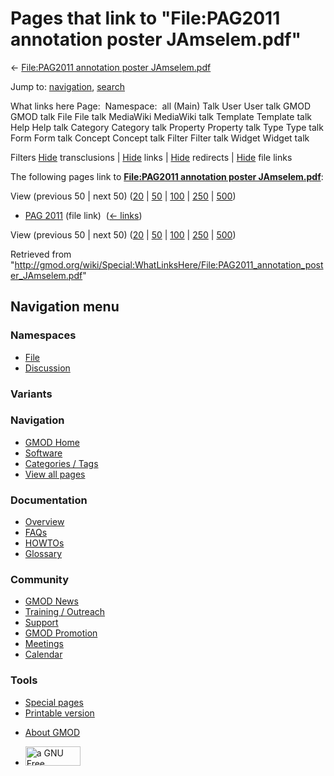 <div id="mw-page-base" class="noprint">

</div>

<div id="mw-head-base" class="noprint">

</div>

<div id="content" class="mw-body" role="main">

<span id="top"></span>

<div id="mw-js-message" style="display:none;">

</div>



# <span dir="auto">Pages that link to "File:PAG2011 annotation poster JAmselem.pdf"</span>

<div id="bodyContent">

<div id="contentSub">

← [File:PAG2011 annotation poster
JAmselem.pdf](/wiki/File:PAG2011_annotation_poster_JAmselem.pdf "File:PAG2011 annotation poster JAmselem.pdf")

</div>

<div id="jump-to-nav" class="mw-jump">

Jump to: [navigation](#mw-navigation), [search](#p-search)

</div>

<div id="mw-content-text">

What links here Page:  Namespace:  all (Main) Talk User User talk GMOD
GMOD talk File File talk MediaWiki MediaWiki talk Template Template talk
Help Help talk Category Category talk Property Property talk Type Type
talk Form Form talk Concept Concept talk Filter Filter talk Widget
Widget talk

Filters
[Hide](/mediawiki/index.php?title=Special:WhatLinksHere/File:PAG2011_annotation_poster_JAmselem.pdf&hidetrans=1 "Special:WhatLinksHere/File:PAG2011 annotation poster JAmselem.pdf")
transclusions \|
[Hide](/mediawiki/index.php?title=Special:WhatLinksHere/File:PAG2011_annotation_poster_JAmselem.pdf&hidelinks=1 "Special:WhatLinksHere/File:PAG2011 annotation poster JAmselem.pdf")
links \|
[Hide](/mediawiki/index.php?title=Special:WhatLinksHere/File:PAG2011_annotation_poster_JAmselem.pdf&hideredirs=1 "Special:WhatLinksHere/File:PAG2011 annotation poster JAmselem.pdf")
redirects \|
[Hide](/mediawiki/index.php?title=Special:WhatLinksHere/File:PAG2011_annotation_poster_JAmselem.pdf&hideimages=1 "Special:WhatLinksHere/File:PAG2011 annotation poster JAmselem.pdf")
file links

The following pages link to **[File:PAG2011 annotation poster
JAmselem.pdf](/wiki/File:PAG2011_annotation_poster_JAmselem.pdf "File:PAG2011 annotation poster JAmselem.pdf")**:

View (previous 50 \| next 50)
([20](/mediawiki/index.php?title=Special:WhatLinksHere/File:PAG2011_annotation_poster_JAmselem.pdf&limit=20 "Special:WhatLinksHere/File:PAG2011 annotation poster JAmselem.pdf")
\|
[50](/mediawiki/index.php?title=Special:WhatLinksHere/File:PAG2011_annotation_poster_JAmselem.pdf&limit=50 "Special:WhatLinksHere/File:PAG2011 annotation poster JAmselem.pdf")
\|
[100](/mediawiki/index.php?title=Special:WhatLinksHere/File:PAG2011_annotation_poster_JAmselem.pdf&limit=100 "Special:WhatLinksHere/File:PAG2011 annotation poster JAmselem.pdf")
\|
[250](/mediawiki/index.php?title=Special:WhatLinksHere/File:PAG2011_annotation_poster_JAmselem.pdf&limit=250 "Special:WhatLinksHere/File:PAG2011 annotation poster JAmselem.pdf")
\|
[500](/mediawiki/index.php?title=Special:WhatLinksHere/File:PAG2011_annotation_poster_JAmselem.pdf&limit=500 "Special:WhatLinksHere/File:PAG2011 annotation poster JAmselem.pdf"))

- [PAG 2011](/wiki/PAG_2011 "PAG 2011") (file link) ‎
  <span class="mw-whatlinkshere-tools">([←
  links](/mediawiki/index.php?title=Special:WhatLinksHere&target=PAG+2011 "Special:WhatLinksHere"))</span>

View (previous 50 \| next 50)
([20](/mediawiki/index.php?title=Special:WhatLinksHere/File:PAG2011_annotation_poster_JAmselem.pdf&limit=20 "Special:WhatLinksHere/File:PAG2011 annotation poster JAmselem.pdf")
\|
[50](/mediawiki/index.php?title=Special:WhatLinksHere/File:PAG2011_annotation_poster_JAmselem.pdf&limit=50 "Special:WhatLinksHere/File:PAG2011 annotation poster JAmselem.pdf")
\|
[100](/mediawiki/index.php?title=Special:WhatLinksHere/File:PAG2011_annotation_poster_JAmselem.pdf&limit=100 "Special:WhatLinksHere/File:PAG2011 annotation poster JAmselem.pdf")
\|
[250](/mediawiki/index.php?title=Special:WhatLinksHere/File:PAG2011_annotation_poster_JAmselem.pdf&limit=250 "Special:WhatLinksHere/File:PAG2011 annotation poster JAmselem.pdf")
\|
[500](/mediawiki/index.php?title=Special:WhatLinksHere/File:PAG2011_annotation_poster_JAmselem.pdf&limit=500 "Special:WhatLinksHere/File:PAG2011 annotation poster JAmselem.pdf"))

</div>

<div class="printfooter">

Retrieved from
"<http://gmod.org/wiki/Special:WhatLinksHere/File:PAG2011_annotation_poster_JAmselem.pdf>"

</div>

<div id="catlinks" class="catlinks catlinks-allhidden">

</div>

<div class="visualClear">

</div>

</div>

</div>

<div id="mw-navigation">

## Navigation menu

<div id="mw-head">



<div id="left-navigation">

<div id="p-namespaces" class="vectorTabs" role="navigation"
aria-labelledby="p-namespaces-label">

### Namespaces

- <span id="ca-nstab-image"><a href="/wiki/File:PAG2011_annotation_poster_JAmselem.pdf"
  accesskey="c" title="View the file page [c]">File</a></span>
- <span id="ca-talk"><a
  href="/mediawiki/index.php?title=File_talk:PAG2011_annotation_poster_JAmselem.pdf&amp;action=edit&amp;redlink=1"
  accesskey="t"
  title="Discussion about the content page [t]">Discussion</a></span>

</div>

<div id="p-variants" class="vectorMenu emptyPortlet" role="navigation"
aria-labelledby="p-variants-label">

### 

### Variants[](#)

<div class="menu">

</div>

</div>

</div>

<div id="right-navigation">





</div>



</div>

</div>

</div>

<div id="mw-panel">

<div id="p-logo" role="banner">

<a href="/wiki/Main_Page"
style="background-image: url(http://gmod.org/images/GMOD-cogs.png);"
title="Visit the main page"></a>

</div>

<div id="p-Navigation" class="portal" role="navigation"
aria-labelledby="p-Navigation-label">

### Navigation

<div class="body">

- <span id="n-GMOD-Home">[GMOD Home](/wiki/Main_Page)</span>
- <span id="n-Software">[Software](/wiki/GMOD_Components)</span>
- <span id="n-Categories-.2F-Tags">[Categories /
  Tags](/wiki/Categories)</span>
- <span id="n-View-all-pages">[View all
  pages](/wiki/Special:AllPages)</span>

</div>

</div>

<div id="p-Documentation" class="portal" role="navigation"
aria-labelledby="p-Documentation-label">

### Documentation

<div class="body">

- <span id="n-Overview">[Overview](/wiki/Overview)</span>
- <span id="n-FAQs">[FAQs](/wiki/Category:FAQ)</span>
- <span id="n-HOWTOs">[HOWTOs](/wiki/Category:HOWTO)</span>
- <span id="n-Glossary">[Glossary](/wiki/Glossary)</span>

</div>

</div>

<div id="p-Community" class="portal" role="navigation"
aria-labelledby="p-Community-label">

### Community

<div class="body">

- <span id="n-GMOD-News">[GMOD News](/wiki/GMOD_News)</span>
- <span id="n-Training-.2F-Outreach">[Training /
  Outreach](/wiki/Training_and_Outreach)</span>
- <span id="n-Support">[Support](/wiki/Support)</span>
- <span id="n-GMOD-Promotion">[GMOD
  Promotion](/wiki/GMOD_Promotion)</span>
- <span id="n-Meetings">[Meetings](/wiki/Meetings)</span>
- <span id="n-Calendar">[Calendar](/wiki/Calendar)</span>

</div>

</div>

<div id="p-tb" class="portal" role="navigation"
aria-labelledby="p-tb-label">

### Tools

<div class="body">

- <span id="t-specialpages"><a href="/wiki/Special:SpecialPages" accesskey="q"
  title="A list of all special pages [q]">Special pages</a></span>
- <span id="t-print"><a
  href="/mediawiki/index.php?title=Special:WhatLinksHere/File:PAG2011_annotation_poster_JAmselem.pdf&amp;printable=yes"
  rel="alternate" accesskey="p"
  title="Printable version of this page [p]">Printable version</a></span>

</div>

</div>

</div>

</div>

<div id="footer" role="contentinfo">

- <span id="footer-places-about">[About
  GMOD](/wiki/GMOD:About "GMOD:About")</span>

<!-- -->

- <span id="footer-copyrightico">[<img src="http://www.gnu.org/graphics/gfdl-logo-small.png" width="88"
  height="31" alt="a GNU Free Documentation License" />](http://www.gnu.org/licenses/fdl-1.3.html)</span>




</div>
